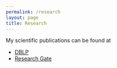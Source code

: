 ```yaml
---
permalink: /research
layout: page
title: Research
---
```

My scientific publications can be found at
- [DBLP](https://dblp.org/pid/89/3458)
- [Research Gate](https://www.researchgate.net/profile/Thomas-Franz-4)
